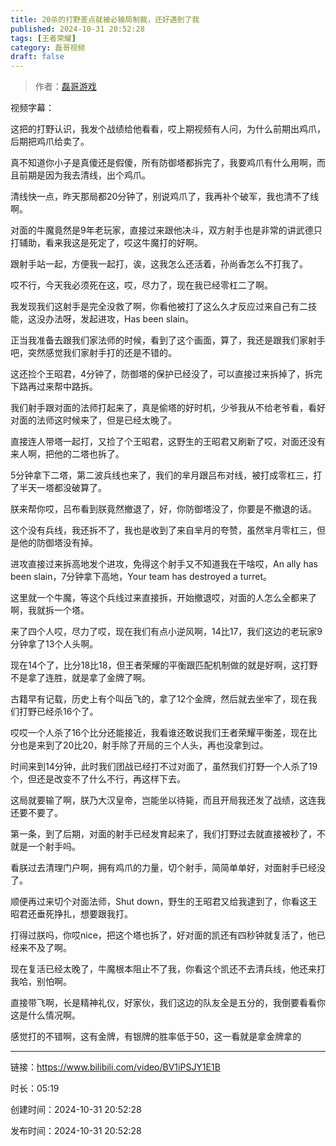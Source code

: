 ```yaml
---
title: 20杀的打野差点就被必输局制裁，还好遇到了我
published: 2024-10-31 20:52:28
tags: [王者荣耀]
category: 磊哥视频
draft: false
---
```



> 作者：[磊哥游戏](https://space.bilibili.com/268941858?spm_id_from=333.788.upinfo.head.click)

视频字幕：

这把的打野认识，我发个战绩给他看看，哎上期视频有人问，为什么前期出鸡爪，后期把鸡爪给卖了。

真不知道你小子是真傻还是假傻，所有防御塔都拆完了，我要鸡爪有什么用啊，而且前期是因为我去清线，出个鸡爪。

清线快一点，昨天那局都20分钟了，别说鸡爪了，我再补个破军，我也清不了线啊。

对面的牛魔竟然是9年老玩家，直接过来跟他决斗，双方射手也是非常的讲武德只打辅助，看来我这是死定了，哎这牛魔打的好啊。

跟射手站一起，方便我一起打，诶，这我怎么还活着，孙尚香怎么不打我了。

哎不行，今天我必须死在这，哎，尽力了，现在我已经零杠二了啊。

我发现我们这射手是完全没救了啊，你看他被打了这么久才反应过来自己有二技能，这没办法呀，发起进攻，Has been slain。

正当我准备去跟我们家法师的时候，看到了这个画面，算了，我还是跟我们家射手吧，突然感觉我们家射手打的还是不错的。

这还捡个王昭君，4分钟了，防御塔的保护已经没了，可以直接过来拆掉了，拆完下路再过来帮中路拆。

我们射手跟对面的法师打起来了，真是偷塔的好时机，少爷我从不给老爷看，看好对面的法师这时候来了，但是已经太晚了。

直接连人带塔一起打，又捡了个王昭君，这野生的王昭君又刷新了哎，对面还没有来人啊，把他的二塔也拆了。

5分钟拿下二塔，第二波兵线也来了，我们的芈月跟吕布对线，被打成零杠三，打了半天一塔都没破算了。

朕来帮你哎，吕布看到朕竟然撤退了，好，你防御塔没了，你要是不撤退的话。

这个没有兵线，我还拆不了，我也是收到了来自芈月的夸赞，虽然芈月零杠三，但是他的防御塔没有掉。

进攻直接过来拆高地发个进攻，免得这个射手又不知道我在干啥哎，An ally has been slain，7分钟拿下高地，Your team has destroyed a turret。

这里就一个牛魔，等这个兵线过来直接拆，开始撤退哎，对面的人怎么全都来了啊，我就拆一个塔。

来了四个人哎，尽力了哎，现在我们有点小逆风啊，14比17，我们这边的老玩家9分钟拿了13个人头啊。

现在14个了，比分18比18，但王者荣耀的平衡跟匹配机制做的就是好啊，这打野不是拿了连胜，就是拿了金牌了啊。

古籍早有记载，历史上有个叫岳飞的，拿了12个金牌，然后就去坐牢了，现在我们打野已经杀16个了。

哎哎一个人杀了16个比分还能接近，我看谁还敢说我们王者荣耀平衡差，现在比分也是来到了20比20，射手除了开局的三个人头，再也没拿到过。

时间来到14分钟，此时我们团战已经打不过对面了，虽然我们打野一个人杀了19个，但还是改变不了什么不行，再这样下去。

这局就要输了啊，朕乃大汉皇帝，岂能坐以待毙，而且开局我还发了战绩，这连我还要不要了。

第一条，到了后期，对面的射手已经发育起来了，我们打野过去就直接被秒了，不就是一个射手吗。

看朕过去清理门户啊，拥有鸡爪的力量，切个射手，简简单单好，对面射手已经没了。

顺便再过来切个对面法师，Shut down，野生的王昭君又给我逮到了，你看这王昭君还垂死挣扎，想要跟我打。

打得过朕吗，你哎nice，把这个塔也拆了，好对面的凯还有四秒钟就复活了，他已经来不及了啊。

现在复活已经太晚了，牛魔根本阻止不了我，你看这个凯还不去清兵线，他还来打我哈，别怕啊。

直接带飞啊，长是精神礼仪，好家伙，我们这边的队友全是五分的，我倒要看看你这是什么情况啊。

感觉打的不错啊，这有金牌，有银牌的胜率低于50，这一看就是拿金牌拿的

---


链接：https://www.bilibili.com/video/BV1iPSJY1E1B



时长：05:19

创建时间：2024-10-31 20:52:28

发布时间：2024-10-31 20:52:28
